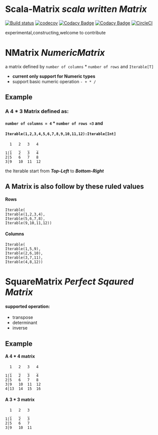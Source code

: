 # Scala-Matrix *scala written Matrix*
[![Build status](https://ci.appveyor.com/api/projects/status/6xpene2748pnv812?svg=true)](https://ci.appveyor.com/project/hotung1027/scala-matrix)
[![codecov](https://codecov.io/gh/hotung1027/scala-matrix/branch/master/graph/badge.svg)](https://codecov.io/gh/hotung1027/scala-matrix)
[![Codacy Badge](https://api.codacy.com/project/badge/Grade/2702c33e3525454e94eb28eff4a8d2b1)](https://www.codacy.com/app/hotung1027/scala-matrix?utm_source=github.com&amp;utm_medium=referral&amp;utm_content=hotung1027/scala-matrix&amp;utm_campaign=Badge_Grade)
[![Codacy Badge](https://api.codacy.com/project/badge/Coverage/2702c33e3525454e94eb28eff4a8d2b1)](https://www.codacy.com/app/hotung1027/scala-matrix?utm_source=github.com&utm_medium=referral&utm_content=hotung1027/scala-matrix&utm_campaign=Badge_Coverage)
[![CircleCI](https://circleci.com/gh/hotung1027/scala-matrix.svg?style=svg)](https://circleci.com/gh/hotung1027/scala-matrix)


experimental,constructing,welcome to contribute

# NMatrix *NumericMatrix*
a matrix defined by `number of columns` * `number of rows` and `Iterable[T]`
- **current only support for Numeric types**
- support basic numeric operation ` - + * / `

## Example
### A 4 * 3 Matrix defined as:
#### `number of columns = 4` * `number of rows =3` and 
#### `Iterable(1,2,3,4,5,6,7,8,9,10,11,12):Iterable[Int]`
      1   2   3   4
      _   _   _   _
    1|1   2   3   4
    2|5   6   7   8
    3|9   10  11  12

the Iterable start from ***Top-Left*** to ***Bottom-Right*** 
## A Matrix is also follow by these ruled values
#### Rows 
    Iterable(
    Iterable(1,2,3,4),
    Iterable(5,6,7,8),
    Iterable(9,10,11,12))
    
#### Columns
    Iterable(
    Iterable(1,5,9),
    Iterable(2,6,10),
    Iterable(3,7,11),
    Iterable(4,8,12))
    
# SquareMatrix *Perfect Sqaured Matrix*
#### supported operation:

- transpose
- determinant
- inverse

## Example 
#### A 4 * 4 matrix

      1   2   3   4
      _   _   _   _
    1|1   2   3   4
    2|5   6   7   8
    3|9   10  11  12
    4|13  14  15  16
    
#### A 3 * 3 matrix
      1   2   3 
      _   _   _
    1|1   2   3
    2|5   6   7 
    3|9   10  11

